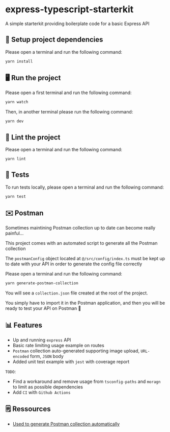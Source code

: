 # express-typescript-starterkit

A simple starterkit providing boilerplate code for a basic Express API

## 🧰 Setup project dependencies

Please open a terminal and run the following command:

```bash
yarn install
```

## 🖥 Run the project

Please open a first terminal and run the following command:

```bash
yarn watch
```

Then, in another terminal please run the following command:

```bash
yarn dev
```

## 🎨 Lint the project

Please open a terminal and run the following command:

```bash
yarn lint
```

## 🧪 Tests

To run tests locally, please open a terminal and run the following command:

```bash
yarn test
```

## ✉️ Postman

Sometimes maintining Postman collection up to date can become really painful...

This project comes with an automated script to generate all the Postman collection

The `postmanConfig` object located at `@/src/config/index.ts` must be kept up to date with your API in order to generate the config file correctly

Please open a terminal and run the following command:

```bash
yarn generate-postman-collection
```

You will see a `collection.json` file created at the root of the project.

You simply have to import it in the Postman application, and then you will be ready to test your API on Postman 🚀

## 📊 Features

- Up and running `express` API
- Basic rate limiting usage example on routes
- `Postman` collection auto-generated supporting image upload, `URL-encoded` form, `JSON` body
- Added unit test example with `jest` with coverage report

`TODO`:

- Find a workaround and remove usage from `tsconfig-paths` and `moragn` to limit as possible dependencies
- Add `CI` with `Github Actions`

## 🗒 Ressources

- [Used to generate Postman collection automatically](https://siddharth-lakhara.medium.com/generate-postman-collections-using-node-js-68fcf425d823)
